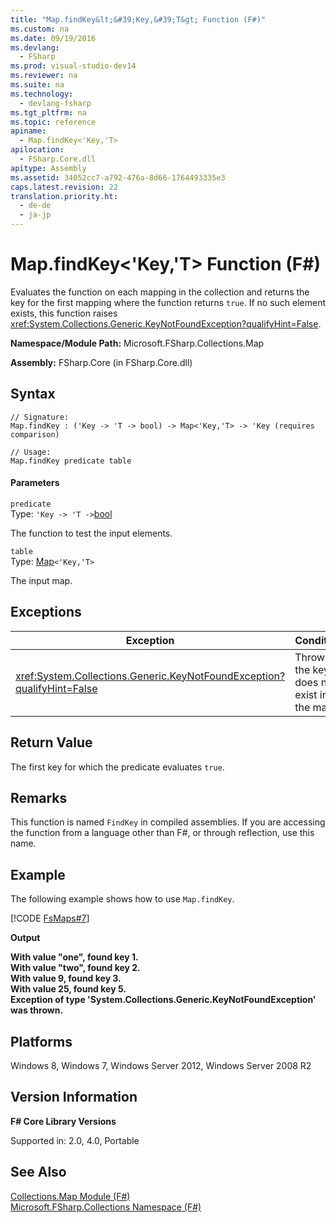 ```yaml
---
title: "Map.findKey&lt;&#39;Key,&#39;T&gt; Function (F#)"
ms.custom: na
ms.date: 09/19/2016
ms.devlang: 
  - FSharp
ms.prod: visual-studio-dev14
ms.reviewer: na
ms.suite: na
ms.technology: 
  - devlang-fsharp
ms.tgt_pltfrm: na
ms.topic: reference
apiname: 
  - Map.findKey<'Key,'T>
apilocation: 
  - FSharp.Core.dll
apitype: Assembly
ms.assetid: 34052cc7-a792-476a-8d66-1764493335e3
caps.latest.revision: 22
translation.priority.ht: 
  - de-de
  - ja-jp
---
```

# Map.findKey&lt;&#39;Key,&#39;T&gt; Function (F#)
Evaluates the function on each mapping in the collection and returns the key for the first mapping where the function returns `true`. If no such element exists, this function raises <xref:System.Collections.Generic.KeyNotFoundException?qualifyHint=False>.  
  
 **Namespace/Module Path:** Microsoft.FSharp.Collections.Map  
  
 **Assembly:** FSharp.Core (in FSharp.Core.dll)  
  
## Syntax  
  
```  
// Signature:  
Map.findKey : ('Key -> 'T -> bool) -> Map<'Key,'T> -> 'Key (requires comparison)  
  
// Usage:  
Map.findKey predicate table  
```  
  
#### Parameters  
 `predicate`  
 Type: `'Key -> 'T ->`[bool](../Topic/Core.bool%20Type%20Abbreviation%20\(F%23\).md)  
  
 The function to test the input elements.  
  
 `table`  
 Type: [Map](../Topic/Collections.Map%3C'Key,'Value%3E%20Class%20\(F%23\).md)`<'Key,'T>`  
  
 The input map.  
  
## Exceptions  
  
|Exception|Condition|  
|---------------|---------------|  
|<xref:System.Collections.Generic.KeyNotFoundException?qualifyHint=False>|Thrown if the key does not exist in the map.|  
  
## Return Value  
 The first key for which the predicate evaluates `true`.  
  
## Remarks  
 This function is named `FindKey` in compiled assemblies. If you are accessing the function from a language other than F#, or through reflection, use this name.  
  
## Example  
 The following example shows how to use `Map.findKey`.  
  
 [!CODE [FsMaps#7](../CodeSnippet/VS_Snippets_Fsharp/fsmaps#7)]  
  
 **Output**  
  
 **With value "one", found key 1.**  
**With value "two", found key 2.**  
**With value 9, found key 3.**  
**With value 25, found key 5.**  
**Exception of type 'System.Collections.Generic.KeyNotFoundException' was thrown.**   
## Platforms  
 Windows 8, Windows 7, Windows Server 2012, Windows Server 2008 R2  
  
## Version Information  
 **F# Core Library Versions**  
  
 Supported in: 2.0, 4.0, Portable  
  
## See Also  
 [Collections.Map Module (F#)](../vs140/Collections.Map-Module--F#-.md)   
 [Microsoft.FSharp.Collections Namespace (F#)](../Topic/Microsoft.FSharp.Collections%20Namespace%20\(F%23\).md)